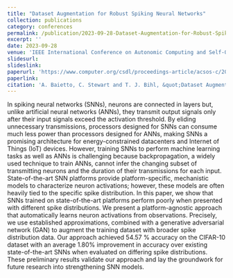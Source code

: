 ```yaml
---
title: "Dataset Augmentation for Robust Spiking Neural Networks"
collection: publications
category: conferences
permalink: /publication/2023-09-28-Dataset-Augmentation-for-Robust-Spiking-Neural-Networks
excerpt: ''
date: 2023-09-28
venue: 'IEEE International Conference on Autonomic Computing and Self-Organizing Systems Companion'
slidesurl: 
slideslink: 
paperurl: 'https://www.computer.org/csdl/proceedings-article/acsos-c/2023/374600a116/1SN6yV2yKR2'
paperlink: 
citation: 'A. Baietto, C. Stewart and T. J. Bihl, &quot;Dataset Augmentation for Robust Spiking Neural Networks,&quot; in <i>2023 IEEE International Conference on Autonomic Computing and Self-Organizing Systems Companion (ACSOS-C)</i>, Toronto, ON, Canada, 2023, pp. 116-121, doi: 10.1109/ACSOS-C58168.2023.00050.'
---
```


In spiking neural networks (SNNs), neurons are connected in layers but, unlike artificial neural networks (ANNs), they transmit output signals only after their input signals exceed the activation threshold. By eliding unnecessary transmissions, processors designed for SNNs can consume much less power than processors designed for ANNs, making SNNs a promising architecture for energy-constrained datacenters and Internet of Things (IoT) devices. However, training SNNs to perform machine learning tasks as well as ANNs is challenging because backpropagation, a widely used technique to train ANNs, cannot infer the changing subset of transmitting neurons and the duration of their transmissions for each input. State-of-the-art SNN platforms provide platform-specific, mechanistic models to characterize neuron activations; however, these models are often heavily tied to the specific spike distribution. In this paper, we show that SNNs trained on state-of-the-art platforms perform poorly when presented with different spike distributions. We present a platform-agnostic approach that automatically learns neuron activations from observations. Precisely, we use established approximations, combined with a generative adversarial network (GAN) to augment the training dataset with broader spike distribution data. Our approach achieved 54.57 % accuracy on the CIFAR-10 dataset with an average 1.80% improvement in accuracy over existing state-of-the-art SNNs when evaluated on differing spike distributions. These preliminary results validate our approach and lay the groundwork for future research into strengthening SNN models.